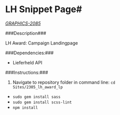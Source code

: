 # LH Snippet Page#
_[GRAPHICS-2085](https://devheld.jira.com/browse/GRAPHICS-2305)_

###Description###

LH Award: Campaign Landingpage

###Dependencies:###

- Lieferheld API

###Instructions:###

1. Navigate to repository folder in command line: `cd Sites/2305_lh_award_lp`

  - `sudo gem install sass`
  - `sudo gem install scss-lint`
  - `npm install`